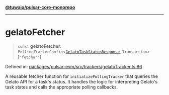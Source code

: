 [**@tuwaio/pulsar-core-monorepo**](../../../README.md)

***

# gelatoFetcher

> `const` **gelatoFetcher**: `PollingTrackerConfig`\<[`GelatoTaskStatusResponse`](../type-aliases/GelatoTaskStatusResponse.md), `Transaction`\>\[`"fetcher"`\]

Defined in: [packages/pulsar-evm/src/trackers/gelatoTracker.ts:86](https://github.com/TuwaIO/pulsar-core/blob/c81eb98e6cdcf718f4d05b7d7444cbfda0dec5d9/packages/pulsar-evm/src/trackers/gelatoTracker.ts#L86)

A reusable fetcher function for `initializePollingTracker` that queries the Gelato API for a task's status.
It handles the logic for interpreting Gelato's task states and calls the appropriate polling callbacks.
